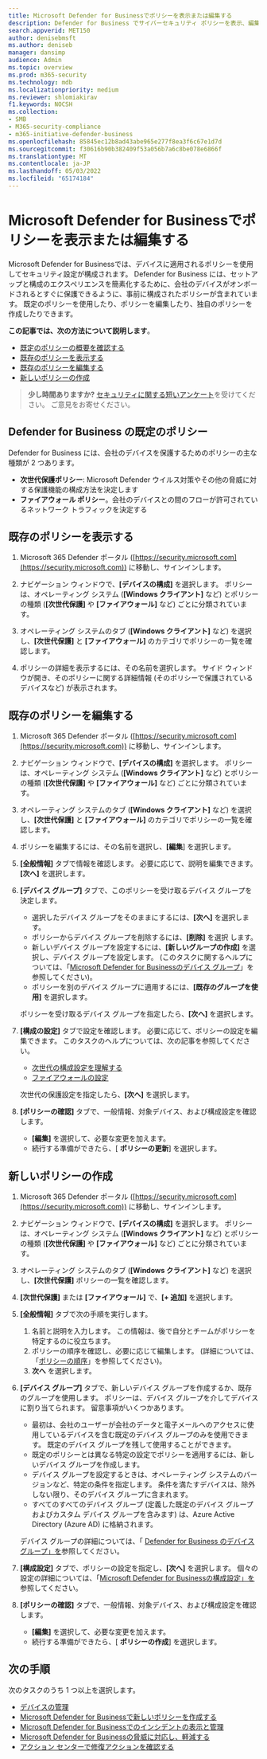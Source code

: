 ```yaml
---
title: Microsoft Defender for Businessでポリシーを表示または編集する
description: Defender for Business でサイバーセキュリティ ポリシーを表示、編集、作成、削除する方法について説明します。 セキュリティ ポリシーを使用してデバイスを保護します。
search.appverid: MET150
author: denisebmsft
ms.author: deniseb
manager: dansimp
audience: Admin
ms.topic: overview
ms.prod: m365-security
ms.technology: mdb
ms.localizationpriority: medium
ms.reviewer: shlomiakirav
f1.keywords: NOCSH
ms.collection:
- SMB
- M365-security-compliance
- m365-initiative-defender-business
ms.openlocfilehash: 85845ec12b8ad43abe965e277f8ea3f6c67e1d7d
ms.sourcegitcommit: f30616b90b382409f53a056b7a6c8be078e6866f
ms.translationtype: MT
ms.contentlocale: ja-JP
ms.lasthandoff: 05/03/2022
ms.locfileid: "65174184"
---
```

# <a name="view-or-edit-policies-in-microsoft-defender-for-business"></a>Microsoft Defender for Businessでポリシーを表示または編集する

Microsoft Defender for Businessでは、デバイスに適用されるポリシーを使用してセキュリティ設定が構成されます。 Defender for Business には、セットアップと構成のエクスペリエンスを簡素化するために、会社のデバイスがオンボードされるとすぐに保護できるように、事前に構成されたポリシーが含まれています。 既定のポリシーを使用したり、ポリシーを編集したり、独自のポリシーを作成したりできます。

**この記事では、次の方法について説明します**。

- [既定のポリシーの概要を確認する](#default-policies-in-defender-for-business)
- [既存のポリシーを表示する](#view-your-existing-policies)
- [既存のポリシーを編集する](#edit-an-existing-policy)
- [新しいポリシーの作成](#create-a-new-policy)

>
> **少し時間ありますか?**
> <a href="https://microsoft.qualtrics.com/jfe/form/SV_0JPjTPHGEWTQr4y" target="_blank">セキュリティに関する短いアンケート</a>を受けてください。 ご意見をお寄せください。
>

## <a name="default-policies-in-defender-for-business"></a>Defender for Business の既定のポリシー

Defender for Business には、会社のデバイスを保護するためのポリシーの主な種類が 2 つあります。

- **次世代保護ポリシー**: Microsoft Defender ウイルス対策やその他の脅威に対する保護機能の構成方法を決定します
- **ファイアウォール ポリシー**。会社のデバイスとの間のフローが許可されているネットワーク トラフィックを決定する


## <a name="view-your-existing-policies"></a>既存のポリシーを表示する

1. Microsoft 365 Defender ポータル ([https://security.microsoft.com](https://security.microsoft.com)) に移動し、サインインします。 

2. ナビゲーション ウィンドウで、**[デバイスの構成]** を選択します。 ポリシーは、オペレーティング システム (**[Windows クライアント]** など) とポリシーの種類 (**[次世代保護]** や **[ファイアウォール]** など) ごとに分類されています。 

3. オペレーティング システムのタブ (**[Windows クライアント]** など) を選択し、**[次世代保護]** と **[ファイアウォール]** のカテゴリでポリシーの一覧を確認します。 

4. ポリシーの詳細を表示するには、その名前を選択します。 サイド ウィンドウが開き、そのポリシーに関する詳細情報 (そのポリシーで保護されているデバイスなど) が表示されます。

## <a name="edit-an-existing-policy"></a>既存のポリシーを編集する

1. Microsoft 365 Defender ポータル ([https://security.microsoft.com](https://security.microsoft.com)) に移動し、サインインします。 

2. ナビゲーション ウィンドウで、**[デバイスの構成]** を選択します。 ポリシーは、オペレーティング システム (**[Windows クライアント]** など) とポリシーの種類 (**[次世代保護]** や **[ファイアウォール]** など) ごとに分類されています。 

3. オペレーティング システムのタブ (**[Windows クライアント]** など) を選択し、**[次世代保護]** と **[ファイアウォール]** のカテゴリでポリシーの一覧を確認します。 

4. ポリシーを編集するには、その名前を選択し、**[編集**] を選択します。

5. **[全般情報]** タブで情報を確認します。 必要に応じて、説明を編集できます。 **[次へ]** を選択します。

6. **[デバイス グループ]** タブで、このポリシーを受け取るデバイス グループを決定します。  

   - 選択したデバイス グループをそのままにするには、**[次へ]** を選択します。
   - ポリシーからデバイス グループを削除するには、**[削除]** を選択 します。
   - 新しいデバイス グループを設定するには、**[新しいグループの作成]** を選択し、デバイス グループを設定します。 (このタスクに関するヘルプについては、「[Microsoft Defender for Businessのデバイス グループ](mdb-create-edit-device-groups.md)」を参照してください)。
   - ポリシーを別のデバイス グループに適用するには、**[既存のグループを使用]** を選択します。

   ポリシーを受け取るデバイス グループを指定したら、**[次へ]** を選択します。

7. **[構成の設定]** タブで設定を確認します。 必要に応じて、ポリシーの設定を編集できます。 このタスクのヘルプについては、次の記事を参照してください。 

   - [次世代の構成設定を理解する](mdb-next-gen-configuration-settings.md)   
   - [ファイアウォールの設定](mdb-firewall.md)

   次世代の保護設定を指定したら、**[次へ]** を選択します。

8. **[ポリシーの確認]** タブで、一般情報、対象デバイス、および構成設定を確認します。 

   - **[編集]** を選択して、必要な変更を加えます。
   - 続行する準備ができたら、[ **ポリシーの更新**] を選択します。

## <a name="create-a-new-policy"></a>新しいポリシーの作成

1. Microsoft 365 Defender ポータル ([https://security.microsoft.com](https://security.microsoft.com)) に移動し、サインインします。 

2. ナビゲーション ウィンドウで、**[デバイスの構成]** を選択します。 ポリシーは、オペレーティング システム (**[Windows クライアント]** など) とポリシーの種類 (**[次世代保護]** や **[ファイアウォール]** など) ごとに分類されています。 

3. オペレーティング システムのタブ (**[Windows クライアント]** など) を選択し、**[次世代保護]** ポリシーの一覧を確認します。 

4. **[次世代保護]** または **[ファイアウォール]** で、**[+ 追加]** を選択します。

5. **[全般情報]** タブで次の手順を実行します。

   1. 名前と説明を入力します。 この情報は、後で自分とチームがポリシーを特定するのに役立ちます。
   2. ポリシーの順序を確認し、必要に応じて編集します。 (詳細については、「[ポリシーの順序](mdb-policy-order.md)」を参照してください)。
   3. **次へ** を選択します。 

7. **[デバイス グループ]** タブで、新しいデバイス グループを作成するか、既存のグループを使用します。 ポリシーは、デバイス グループを介してデバイスに割り当てられます。 留意事項がいくつかあります。

   - 最初は、会社のユーザーが会社のデータと電子メールへのアクセスに使用しているデバイスを含む既定のデバイス グループのみを使用できます。 既定のデバイス グループを残して使用することができます。
   - 既定のポリシーとは異なる特定の設定でポリシーを適用するには、新しいデバイス グループを作成します。 
   - デバイス グループを設定するときは、オペレーティング システムのバージョンなど、特定の条件を指定します。 条件を満たすデバイスは、除外しない限り、そのデバイス グループに含まれます。 
   - すべてのすべてのデバイス グループ (定義した既定のデバイス グループおよびカスタム デバイス グループを含みます) は、Azure Active Directory (Azure AD) に格納されます。

   デバイス グループの詳細については、「 [Defender for Business のデバイス グループ」を](mdb-create-edit-device-groups.md)参照してください。

8. **[構成設定]** タブで、ポリシーの設定を指定し、**[次へ]** を選択します。 個々の設定の詳細については、「[Microsoft Defender for Businessの構成設定」を](mdb-next-gen-configuration-settings.md)参照してください。

9. **[ポリシーの確認]** タブで、一般情報、対象デバイス、および構成設定を確認します。 

   - **[編集]** を選択して、必要な変更を加えます。
   - 続行する準備ができたら、[ **ポリシーの作成**] を選択します。


## <a name="next-steps"></a>次の手順

次のタスクのうち 1 つ以上を選択します。

- [デバイスの管理](mdb-manage-devices.md)
- [Microsoft Defender for Businessで新しいポリシーを作成する](mdb-create-new-policy.md)
- [Microsoft Defender for Businessでのインシデントの表示と管理](mdb-view-manage-incidents.md)
- [Microsoft Defender for Businessの脅威に対応し、軽減する](mdb-respond-mitigate-threats.md)
- [アクション センターで修復アクションを確認する](mdb-review-remediation-actions.md)